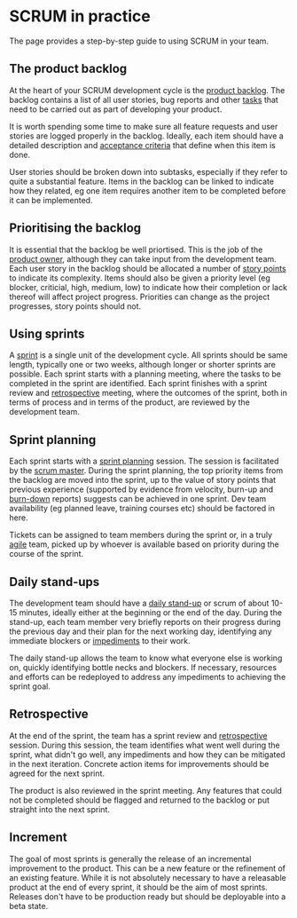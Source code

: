 # SCRUM in practice

The page provides a step-by-step guide to using SCRUM in your team.

## The product backlog

At the heart of your SCRUM development cycle is the [product backlog](glossary.md#product-backlog). The backlog contains a list of all user stories, bug reports and other [tasks](glossary.md#task) that need to be carried out as part of developing your product. 

It is worth spending some time to make sure all feature requests and user stories are logged properly in the backlog. Ideally, each item should have a detailed description and [acceptance criteria](glossary.md#acceptance-criteria) that define when this item is done. 

User stories should be broken down into subtasks, especially if they refer to quite a substantial feature. Items in the backlog can be linked to indicate how they related, eg one item requires another item to be completed before it can be implemented.

## Prioritising the backlog

It is essential that the backlog be well priortised. This is the job of the [product owner](glossary.md#product-owner), although they can take input from the development team. Each user story in the backlog should be allocated a number of [story points](glossary.md#story-point) to indicate its complexity. Items should also be given a priority level (eg blocker, criticial, high, medium, low) to indicate how their completion or lack thereof will affect project progress. Priorities can change as the project progresses, story points should not.

## Using sprints

A [sprint](glossary.md#sprint) is a single unit of the development cycle. All sprints should be same length, typically one or two weeks, although longer or shorter sprints are possible. Each sprint starts with a planning meeting, where the tasks to be completed in the sprint are identified. Each sprint finishes with a sprint review and [retrospective](glossary.md#retrospective) meeting, where the outcomes of the sprint, both in terms of process and in terms of the product, are reviewed by the development team.


## Sprint planning

Each sprint starts with a [sprint planning](glossary.md#sprint-planning) session. The session is facilitated by the [scrum master](glossary.md#scrum-master). During the sprint planning, the top priority items from the backlog are moved into the sprint, up to the value of story points that previous experience (supported by evidence from velocity, burn-up and [burn-down](glossary.md#sprint-burndown) reports) suggests can be achieved in one sprint. Dev team availability (eg planned leave, training courses etc) should be factored in here. 

Tickets can be assigned to team members during the sprint or, in a truly [agile](glossary.md#agile) team, picked up by whoever is available based on priority during the course of the sprint. 

## Daily stand-ups

The development team should have a [daily stand-up](glossary.md#daily) or scrum of about 10-15 minutes, ideally either at the beginning or the end of the day. During the stand-up, each team member very briefly reports on their progress during the previous day and their plan for the next working day, identifying any immediate blockers or [impediments](glossary.md#impediment) to their work.

The daily stand-up allows the team to know what everyone else is working on, quickly identifying bottle necks and blockers. If necessary, resources and efforts can be redeployed to address any impediments to achieving the sprint goal.

## Retrospective

At the end of the sprint, the team has a sprint review and [retrospective](glossary.md#retrospective) session. During this session, the team identifies what went well during the sprint, what didn't go well, any impediments and how they can be mitigated in the next iteration. Concrete action items for improvements should be agreed for the next sprint. 

The product is also reviewed in the sprint meeting. Any features that could not be completed should be flagged and returned to the backlog or put straight into the next sprint.


## Increment

The goal of most sprints is generally the release of an incremental improvement to the product. This can be a new feature or the refinement of an existing feature. While it is not absolutely necessary to have a releasable product at the end of every sprint, it should be the aim of most sprints. Releases don't have to be production ready but should be deployable into a beta state. 

